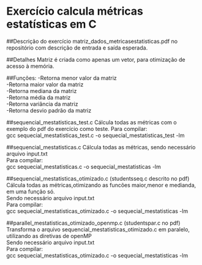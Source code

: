 # Exercício calcula métricas estatísticas em C

##Descrição do exercício 
matriz_dados_metricasestatisticas.pdf no repositório
com descrição de entrada e saída esperada.

##Detalhes
Matriz é criada como apenas um vetor, para otimização de acesso à memória.

##Funções:
-Retorna menor valor da matriz<br/>
-Retorna maior valor da matriz<br/>
-Retorna mediana da matriz<br/>
-Retorna média da matriz<br/>
-Retorna variância da matriz<br/>
-Retorna desvio padrão da matriz<br/>

##sequencial_mestatisticas_test.c
Cálcula todas as métricas com o exemplo do pdf do exercício como teste.
Para compilar:<br/>
gcc sequecial_mestatisticas_test.c -o sequecial_mestatisticas_test -lm

##sequencial_mestatisticas.c
Cálcula todas as métricas, sendo necessário arquivo input.txt<br/>
Para compilar:<br/>
gcc sequecial_mestatisticas.c -o sequecial_mestatisticas -lm<br/>

##sequencial_mestatisticas_otimizado.c (studentsseq.c descrito no pdf)
Cálcula todas as métricas,otimizando as funcões maior,menor e medianda, em uma função só.<br/>
Sendo necessário arquivo input.txt<br/>
Para compilar:<br/>
gcc sequecial_mestatisticas_otimizado.c -o sequecial_mestatisticas -lm<br/>

##parallel_mestatisticas_otimizado_openmp.c (studentspar.c no pdf)
Transforma o arquivo sequencial_mestatisticas_otimizado.c em paralelo, utilizando as diretivas de openMP<br/>
Sendo necessário arquivo input.txt<br/>
Para compilar:<br/>
gcc sequecial_mestatisticas_otimizado.c -o sequecial_mestatisticas -lm<br/>
